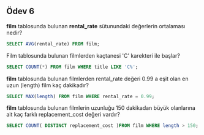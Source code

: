 

## Ödev 6

**film** tablosunda bulunan **rental_rate** sütunundaki değerlerin ortalaması nedir?

```sql
SELECT AVG(rental_rate) FROM film;
```

Film tablosunda bulunan filmlerden kaçtanesi 'C' karekteri ile başlar?

```sql
SELECT COUNT(*) FROM film WHERE title LIKE 'C%';
```

**film** tablosunda bulunan filmlerden rental_rate değeri 0.99 a eşit olan en uzun (length) film kaç dakikadır?

```sql
SELECT MAX(length) FROM film WHERE rental_rate = 0.99;
```

**film** tablosunda bulunan filmlerin uzunluğu 150 dakikadan büyük olanlarına ait kaç farklı replacement_cost değeri vardır?

```sql
SELECT COUNT( DISTINCT replacement_cost )FROM film WHERE length > 150;
```

